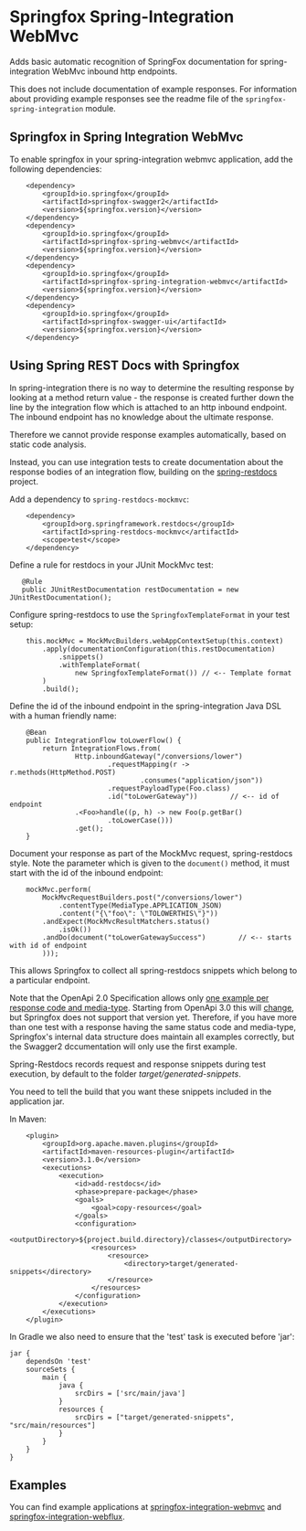 # Springfox Spring-Integration WebMvc

Adds basic automatic recognition of SpringFox documentation for spring-integration WebMvc inbound http endpoints. 

This does not include documentation of example responses. For information about providing example responses see the 
readme file of the `springfox-spring-integration` module.

## Springfox in Spring Integration WebMvc

To enable springfox in your spring-integration webmvc application, add the following dependencies:

```
    <dependency>
        <groupId>io.springfox</groupId>
        <artifactId>springfox-swagger2</artifactId>
        <version>${springfox.version}</version>
    </dependency>
    <dependency>
        <groupId>io.springfox</groupId>
        <artifactId>springfox-spring-webmvc</artifactId>
        <version>${springfox.version}</version>
    </dependency>
    <dependency>
        <groupId>io.springfox</groupId>
        <artifactId>springfox-spring-integration-webmvc</artifactId>
        <version>${springfox.version}</version>
    </dependency>
    <dependency>
        <groupId>io.springfox</groupId>
        <artifactId>springfox-swagger-ui</artifactId>
        <version>${springfox.version}</version>
    </dependency>
```

## Using Spring REST Docs with Springfox

In spring-integration there is no way to determine the resulting response by looking at a method return value - the 
response is created further down the line by the integration flow which is attached to an http inbound endpoint. 
The inbound endpoint has no knowledge about the ultimate response.

Therefore we cannot provide response examples automatically, based on static code analysis.

Instead, you can use integration tests to create documentation about the response bodies of an integration flow, 
building on the [spring-restdocs](https://spring.io/projects/spring-restdocs) project.

Add a dependency to `spring-restdocs-mockmvc`:

```
    <dependency>
        <groupId>org.springframework.restdocs</groupId>
        <artifactId>spring-restdocs-mockmvc</artifactId>
        <scope>test</scope>
    </dependency>
```

Define a rule for restdocs in your JUnit MockMvc test:
```
   @Rule
   public JUnitRestDocumentation restDocumentation = new JUnitRestDocumentation();
```

Configure spring-restdocs to use the `SpringfoxTemplateFormat` in your test setup:
```
    this.mockMvc = MockMvcBuilders.webAppContextSetup(this.context)
        .apply(documentationConfiguration(this.restDocumentation)
            .snippets()
            .withTemplateFormat(
                new SpringfoxTemplateFormat()) // <-- Template format
        )
        .build();

```

Define the id of the inbound endpoint in the spring-integration Java DSL with a human friendly name:
```
    @Bean
    public IntegrationFlow toLowerFlow() {
        return IntegrationFlows.from(
                Http.inboundGateway("/conversions/lower")
                        .requestMapping(r -> r.methods(HttpMethod.POST)
                                .consumes("application/json"))
                        .requestPayloadType(Foo.class)
                        .id("toLowerGateway"))        // <-- id of endpoint
                .<Foo>handle((p, h) -> new Foo(p.getBar()
                        .toLowerCase()))
                .get();
    }
```

Document your response as part of the MockMvc request, spring-restdocs style. Note the parameter which is 
given to the `document()` method, it must start with the id of the inbound endpoint:

```
    mockMvc.perform(
        MockMvcRequestBuilders.post("/conversions/lower")
            .contentType(MediaType.APPLICATION_JSON)
            .content("{\"foo\": \"TOLOWERTHIS\"}"))
        .andExpect(MockMvcResultMatchers.status()
            .isOk())
        .andDo(document("toLowerGatewaySuccess")        // <-- starts with id of endpoint
        )));
```
This allows Springfox to collect all spring-restdocs snippets which belong to a particular endpoint.

Note that the OpenApi 2.0 Specification allows only [one example per response code and media-type](https://github.com/OAI/OpenAPI-Specification/blob/master/versions/2.0.md#responseObject). 
Starting from OpenApi 3.0 this will [change](https://github.com/OAI/OpenAPI-Specification/blob/master/versions/3.0.0.md#media-type-object), but Springfox does not support that version yet.
Therefore, if you have more than one test with a response having the same status code and media-type, Springfox's 
internal data structure does maintain all examples correctly, but the Swagger2 dccumentation will only 
use the first example.


Spring-Restdocs records request and response snippets during test execution, by default to the 
folder _target/generated-snippets_.

You need to tell the build that you want these snippets included in the application jar.

In Maven:

```
    <plugin>
        <groupId>org.apache.maven.plugins</groupId>
        <artifactId>maven-resources-plugin</artifactId>
        <version>3.1.0</version>
        <executions>
            <execution>
                <id>add-restdocs</id>
                <phase>prepare-package</phase>
                <goals>
                    <goal>copy-resources</goal>
                </goals>
                <configuration>
                    <outputDirectory>${project.build.directory}/classes</outputDirectory>
                    <resources>
                        <resource>
                            <directory>target/generated-snippets</directory>
                        </resource>
                    </resources>
                </configuration>
            </execution>
        </executions>
    </plugin>
``` 

In Gradle we also need to ensure that the 'test' task is executed before 'jar':

```
jar {
    dependsOn 'test'
    sourceSets {
        main {
            java {
                srcDirs = ['src/main/java']
            }
            resources {
                srcDirs = ["target/generated-snippets", "src/main/resources"]
            }
        }
    }
}
```
## Examples

You can find example applications at [springfox-integration-webmvc](https://github.com/escalon/springfox-demos/tree/feature/spring-integration-support/springfox-integration-webmvc) and [springfox-integration-webflux](https://github.com/escalon/springfox-demos/tree/feature/spring-integration-support/springfox-integration-webflux).


